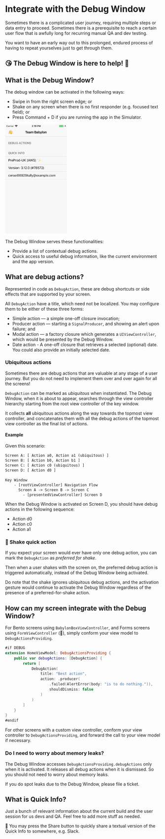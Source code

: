 Integrate with the Debug Window
==========================================

Sometimes there is a complicated user journey, requiring multiple steps or data entry to proceed. Sometimes there is a prerequisite to reach a certain user flow that is awfully long for recurring manual QA and dev testing.

You want to have an early way out to this prolonged, endured process of having to repeat yourselves just to get through them.

## 😘 The Debug Window is here to help! 🎉

## What is the Debug Window?

The debug window can be activated in the following ways:

* Swipe in from the right screen edge; or
* Shake on any screen when there is no first responder (e.g. focused text field); or
* Press Command + D if you are running the app in the Simulator.

<img src="./Assets/thedebugwindow.png" width="200" />

The Debug Window serves these functionalities:

* Provide a list of contextual debug actions.
* Quick access to useful debug information, like the current environment and the app version.

## What are debug actions?

Represented in code as `DebugAction`, these are debug shortcuts or side effects that are supported by your screen.

All `DebugAction` have a title, which need not be localized. You may configure them to be either of these three forms:

* Simple action — a simple one-off closure invocation;
* Producer action — starting a `SignalProducer`, and showing an alert upon failure; and
* Modal action — a factory closure which generates a `UIViewController`, which would be presented by the Debug Window.
* Date action - A one-off closure that retrieves a selected (optional) date. You could also provide an initially selected date.

### Ubiquitous actions

Sometimes there are debug actions that are valuable at any stage of a user journey. But you do not need to implement them over and over again for all the screens!

`DebugAction` can be marked as _ubiquitous_ when instantiated. The Debug Window, when it is about to appear, searches through the view controller hierarchy starting from the root view controller of the key window.

It collects **all** ubiquitous actions along the way towards the topmost view controller, and concatenates them with all the debug actions of the topmost view controller as the final list of actions.

#### Example

Given this scenario:
```
Screen A: [ Action a0, Action a1 (ubiquitous) ]
Screen B: [ Action b0, Action b1 ]
Screen C: [ Action c0 (ubiquitous) ]
Screen D: [ Action d0 ]

Key Window
    - [rootViewController] Navigation Flow
      Screen A -> Screen B -> Screen C
        - [presentedViewController] Screen D
```

When the Debug Window is activated on Screen D, you should have debug actions in the following sequence:

* Action d0
* Action c0
* Action a1

### 🚧 Shake quick action
If you expect your screen would ever have only one debug action, you can mark the `DebugAction` as _preferred for shake_.

Then when a user shakes with the screen on, the preferred debug action is triggered automatically, instead of the Debug Window being activated.

Do note that the shake ignores ubiquitous debug actions, and the activation gesture would continue to activate the Debug Window regardless of the presence of a preferred-for-shake action.

## How can my screen integrate with the Debug Window?
For Bento screens using `BabylonBoxViewController`, and Forms screens using `FormViewController` (🚧), simply conform your view model to `DebugActionsProviding`.

```swift
#if DEBUG
extension HomeViewModel: DebugActionsProviding {
    public var debugActions: [DebugAction] {
        return [
            DebugAction(
                title: "Best action",
                action: .producer(
                    .failed(AlertError(body: "is to do nothing.")), 
                    shouldDismiss: false
                )
            )
        ]
    }
}
#endif
```

For other screens with a custom view controller, conform your view controller to `DebugActionsProviding`, and forward the call to your view model if necessary.

### Do I need to worry about memory leaks?
The Debug Window accesses `DebugActionsProviding.debugActions` only when it is activated. It releases all debug actions when it is dismissed. So you should not need to worry about memory leaks.

If you do spot leaks due to the Debug Window, please file a ticket.

## What is Quick Info?

Just a bunch of relevant information about the current build and the user session for us devs and QA. Feel free to add more stuff as needed.

🚧 You may press the Share button to quickly share a textual version of the Quick Info to somewhere, e.g. Slack.
